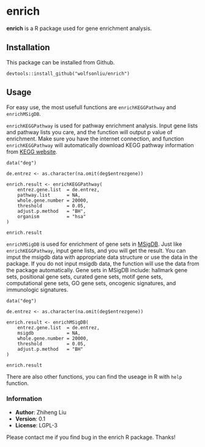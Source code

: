 # enrich #

**enrich** is a R package used for gene enrichment analysis.

## Installation ##

This package can be installed from Github.

```
devtools::install_github("wolfsonliu/enrich")
```

## Usage ##

For easy use, the most usefull functions are `enrichKEGGPathway` and `enrichMSigDB`.

`enrichKEGGPathway` is used for pathway enrichment analysis. Input gene lists and pathway lists you care, and the function will output p value of enrichment. Make sure you have the internet connection, and function `enrichKEGGPathway` will automatically download KEGG pathway information from [KEGG website](http://www.kegg.jp/).

```
data("deg")

de.entrez <- as.character(na.omit(deg$entrezgene))

enrich.result <- enrichKEGGPathway(
    entrez.gene.list  = de.entrez,
    pathway.list      = NA,
    whole.gene.number = 20000,
    threshold         = 0.05,
    adjust.p.method   = "BH",
    organism          = "hsa"
)

enrich.result
```

`enrichMSigDB` is used for enrichment of gene sets in [MSigDB](http://software.broadinstitute.org/gsea/msigdb). Just like `enrichKEGGPathway`, input gene lists, and you will get the result. You can imput the msigdb data with appropriate data structure or use the data in the package. If you do not input msigdb data, the function will use the data from the package automatically. Gene sets in MSigDB include: hallmark gene sets, positional gene sets, curated gene sets, motif gene sets, computational gene sets, GO gene sets, oncogenic signatures, and immunologic signatures.

```
data("deg")

de.entrez <- as.character(na.omit(deg$entrezgene))

enrich.result <- enrichMSigDB(
    entrez.gene.list  = de.entrez,
    msigdb            = NA,
    whole.gene.number = 20000,
    threshold         = 0.05,
    adjust.p.method   = "BH"
)

enrich.result
```

There are also other functions, you can find the useage in R with `help` function.

### Information ###

* **Author**: Zhiheng Liu
* **Version**: 0.1
* **License**: LGPL-3

Please contact me if you find bug in the enrich R package. Thanks!
